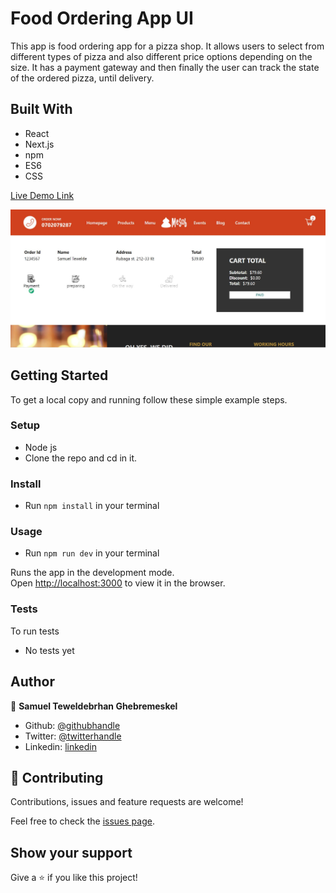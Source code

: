 # Food Ordering App UI

This app is food ordering app for a pizza shop. It allows users to select from different
types of pizza and also different price options depending on the size. It has a payment gateway and then finally the user can track the state of the ordered pizza, until delivery.

## Built With

- React
- Next.js
- npm
- ES6
- CSS

[Live Demo Link]()

![screenshot](./public/img/Capture.JPG)

## Getting Started

To get a local copy and running follow these simple example steps.

### Setup

- Node js
- Clone the repo and cd in it.

### Install

- Run `npm install` in your terminal

### Usage

- Run `npm run dev` in your terminal

Runs the app in the development mode.<br />
Open [http://localhost:3000](http://localhost:3000) to view it in the browser.

### Tests

To run tests

- No tests yet

## Author

👤 **Samuel Teweldebrhan Ghebremeskel**

- Github: [@githubhandle](https://github.com/Samitti)
- Twitter: [@twitterhandle](https://twitter.com/Samuel63734232)
- Linkedin: [linkedin](https://www.linkedin.com/in/samuel-ghebremeskel-29685811a/)

## 🤝 Contributing

Contributions, issues and feature requests are welcome!

Feel free to check the [issues page](https://github.com/Samitti/Catalogue-Project-Redux/issues).

## Show your support

Give a ⭐️ if you like this project!
